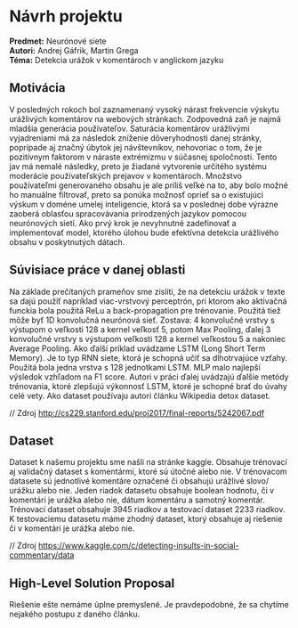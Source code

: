 # Návrh projektu  
**Predmet:** Neurónové siete\
**Autori:** Andrej Gáfrik, Martin Grega\
**Téma:** Detekcia urážok v komentároch v anglickom jazyku

## Motivácia
V posledných rokoch bol zaznamenaný vysoký nárast frekvencie výskytu urážlivých komentárov na webových stránkach. Zodpovedná zaň je najmä mladšia generácia používateľov. Saturácia komentárov urážlivými vyjadreniami má za následok zníženie dôveryhodnosti danej stránky, poprípade aj značný úbytok jej návštevníkov, nehovoriac o tom, že je pozitívnym faktorom v náraste extrémizmu v súčasnej spoločnosti. Tento jav má nemalé následky, preto je žiadané vytvorenie určitého systému moderácie používateľských prejavov v komentároch.  Množstvo používateľmi generovaného obsahu je ale príliš veľké na to, aby bolo možné ho manuálne filtrovať, preto sa ponúka možnosť oprieť sa o existujúci výskum v doméne umelej inteligencie, ktorá sa v poslednej dobe výrazne zaoberá oblasťou spracovávania prirodzených jazykov pomocou neurónových sietí. Ako prvý krok je nevyhnutné zadefinovať a implementovať model, ktorého úlohou bude efektívna detekcia urážlivého obsahu v poskytnutých dátach.

## Súvisiace práce v danej oblasti

  Na základe prečítaných prameňov sme zisliti, že na detekciu urážok v texte sa dajú použiť napríklad viac-vrstvový perceptrón, pri ktorom ako aktivačná funckia bola použitá ReLu a back-propagation pre trénovanie.
Použitá tiež môže byť 1D konvolučná neurónová sieť. Zostava: 4 konvolučné vrstvy s výstupom o veľkosti 128 a kernel veľkosť 5, potom Max Pooling, ďalej 3 konvolučné vrstvy s výstupom veľkosti 128 a kernel veľkostou 5 a nakoniec Average Pooling. 
Ako ďalší príklad uvádzame LSTM (Long Short Term Memory). Je to typ RNN siete, ktorá je schopná učiť sa dlhotrvajúce vzťahy. Použitá bola jedna vrstva s 128 jednotkami LSTM. MLP malo najlepší výsledok vzhľadom na F1 score. Autori v práci ďalej uvádzajú ďalšie
metódy trénovania, ktoré zlepšujú výkonnosť LSTM, ktoré je schopné brať do úvahy celé vety. Ako dataset používaju autori článku Wikipedia detox dataset.

// Zdroj http://cs229.stanford.edu/proj2017/final-reports/5242067.pdf
	
## Dataset
  Dataset k našemu projektu sme našli na stránke kaggle. Obsahuje trénovací aj validačný dataset s komentármi, ktoré sú útočné alebo nie. V trénovacom datasete sú jednotlivé komentáre označené či obsahujú urážlivé slovo/ urážku alebo nie. Jeden riadok
datasetu obsahuje boolean hodnotu, či v komentári je urážka alebo nie, dátum komentáru a samotný komentár. Trénovací dataset obsahuje 3945 riadkov a testovací dataset 2233 riadkov. K testovaciemu datasetu máme zhodný dataset, ktorý obsahuje aj riešenie či v komentári je urážka alebo nie. 

// Zdroj https://www.kaggle.com/c/detecting-insults-in-social-commentary/data

## High-Level Solution Proposal

Riešenie ešte nemáme úplne premyslené. Je pravdepodobné, že sa chytíme nejakého postupu z daného článku.
